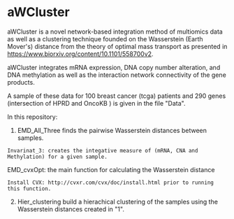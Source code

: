 # aWCluster
aWCluster is a novel network-based integration method of multiomics data as well as a clustering technique founded on the Wasserstein (Earth Mover's) distance from the theory of optimal mass transport as presented in https://www.biorxiv.org/content/10.1101/558700v2.

aWCluster integrates mRNA expression, DNA copy number alteration, and DNA methylation as well as the interaction network connectivity of the gene products. 

A sample of these data for 100 breast cancer (tcga) patients and 290 genes (intersection of HPRD and OncoKB ) is given in the file "Data".

In this repository:

1. EMD_All_Three finds the pairwise Wasserstein distances between samples. 
```
Invarinat_3: creates the integative measure of (mRNA, CNA and Methylation) for a given sample.
```  
  EMD_cvxOpt: the main function for calculating the Wasserstein distance 
  ```
  Install CVX: http://cvxr.com/cvx/doc/install.html prior to running this function.
  ```
 2.  Hier_clustering build a hierachical clustering of the samples using the Wasserstein distances created in "1".
  
